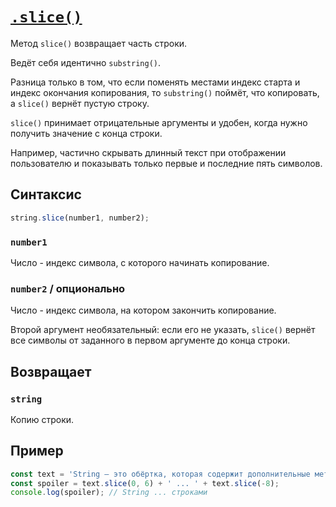 # [`.slice()`](../index.md)

Метод `slice()` возвращает часть строки.

Ведёт себя идентично `substring()`.

Разница только в том, что если поменять местами индекс старта и индекс окончания копирования, то `substring()` поймёт, что копировать, а `slice()` вернёт пустую строку.

`slice()` принимает отрицательные аргументы и удобен, когда нужно получить значение с конца строки.

Например, частично скрывать длинный текст при отображении пользователю и показывать только первые и последние пять символов.

## Синтаксис

```js
string.slice(number1, number2);
```

### `number1`

Число - индекс символа, с которого начинать копирование.

### `number2` / опционально

Число - индекс символа, на котором закончить копирование.

Второй аргумент необязательный: если его не указать, `slice()` вернёт все символы от заданного в первом аргументе до конца строки.

## Возвращает

### `string`

Копию строки.

## Пример

```js
const text = 'String — это обёртка, которая содержит дополнительные методы работы со строками';
const spoiler = text.slice(0, 6) + ' ... ' + text.slice(-8);
console.log(spoiler); // String ... строками
```
